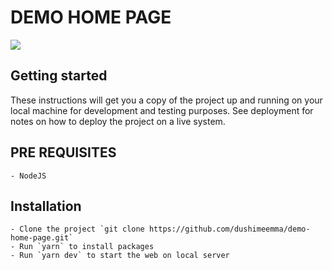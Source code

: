 # DEMO HOME PAGE

![](https://firebasestorage.googleapis.com/v0/b/zplatform-3e86b.appspot.com/o/users%2FScreen%20Shot%202023-06-23%20at%2010.00.45.png?alt=media&token=235ce62c-3483-4839-a3f1-7e357a2ae559)

## Getting started

These instructions will get you a copy of the project up and running on your local machine for development and testing purposes. See deployment for notes on how to deploy the project on a live system.

## PRE REQUISITES

```
- NodeJS
```

## Installation

```
- Clone the project `git clone https://github.com/dushimeemma/demo-home-page.git`
- Run `yarn` to install packages
- Run `yarn dev` to start the web on local server
```
